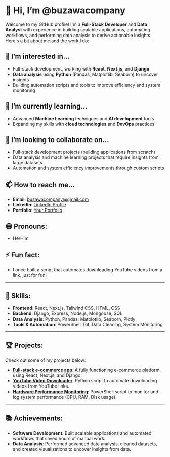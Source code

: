 # 👋 Hi, I’m @buzawacompany

Welcome to my GitHub profile! I'm a **Full-Stack Developer** and **Data Analyst** with experience in building scalable applications, automating workflows, and performing data analysis to derive actionable insights. Here's a bit about me and the work I do:

## 👀 I’m interested in...
- Full-stack development, working with **React**, **Next.js**, and **Django**
- **Data analysis** using **Python** (Pandas, Matplotlib, Seaborn) to uncover insights
- Building automation scripts and tools to improve efficiency and system monitoring

## 🌱 I’m currently learning...
- Advanced **Machine Learning** techniques and **AI development** tools
- Expanding my skills with **cloud technologies** and **DevOps** practices

## 💞️ I’m looking to collaborate on...
- Full-stack development projects (building applications from scratch)
- Data analysis and machine learning projects that require insights from large datasets
- Automation and system efficiency improvements through custom scripts

## 📫 How to reach me...
- **Email**: buzawacompany@gmail.com
- **LinkedIn**: [ LinkedIn Profile](https://www.linkedin.com/in/buzawa-company-30409b350)
- **Portfolio**: [Your Portfolio](https://your-portfolio.com)

## 😄 Pronouns:
- He/Him

## ⚡ Fun fact:
- I once built a script that automates downloading YouTube videos from a link, just for fun!

---

## 🔧 Skills:
- **Frontend**: React, Next.js, Tailwind CSS, HTML, CSS
- **Backend**: Django, Express, Node.js, Mongoose, SQL
- **Data Analysis**: Python, Pandas, Matplotlib, Seaborn, Plotly
- **Tools & Automation**: PowerShell, Git, Data Cleaning, System Monitoring

---

## 🏆 Projects:
Check out some of my projects below:

- **[Full-stack e-commerce app](https://github.com/buzawacompany/THIS-AMAZING-EVER-SITE-TO-HAPPEN)**: A fully functioning e-commerce platform using React, Next.js, and Django.
- **[YouTube Video Downloader](https://github.com/buzawacompany/multithreaded-video-downloader)**: Python script to automate downloading videos from YouTube links.
- **[Hardware Performance Monitoring](./projects/data-analysis/hardware-monitoring)**: PowerShell script to monitor and log system performance (CPU, RAM, Disk usage).

---

## 📚 Achievements:
- **Software Development**: Built scalable applications and automated workflows that saved hours of manual work.
- **Data Analysis**: Performed advanced data analysis, cleaned datasets, and created visualizations to uncover insights from data.



